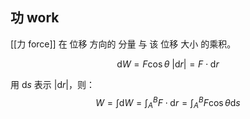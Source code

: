 ## 功 work

[[力 force]] 在 位移 方向的 分量 与 该 位移 大小 的乘积。

$$ \mathrm{d} W = F \cos \theta  \ | \mathrm{d} r | = F \cdot \mathrm{d}r $$

用 $\mathrm{d}s$ 表示 $| \mathrm{d}r |$，则：
$$ W = \int \mathrm{d} W = \int_A^B F \cdot \mathrm{d} r = \int_A^B F \cos \theta \mathrm{d}s $$
